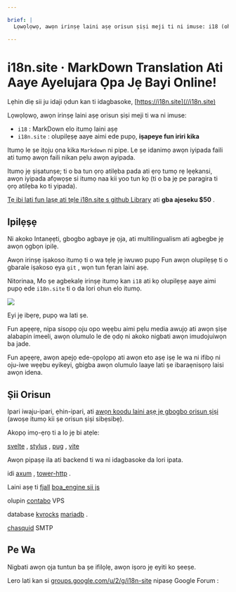 ```yaml
---

brief: |
  Lọwọlọwọ, awọn irinṣẹ laini aṣẹ orisun ṣiṣi meji ti ni imuse: i18 (ohun elo itumọ laini aṣẹ MarkDown) ati i18n.site (olupilẹṣẹ aaye aimi ede pupọ)

---
```



# i18n.site · MarkDown Translation Ati Aaye Ayelujara Ọpa Jẹ Bayi Online!

Lẹhin diẹ sii ju idaji ọdun kan ti idagbasoke, [https://i18n.site](//i18n.site)

Lọwọlọwọ, awọn irinṣẹ laini aṣẹ orisun ṣiṣi meji ti wa ni imuse:

* `i18` : MarkDown elo itumọ laini aṣẹ
* `i18n.site` : olupilẹṣẹ aaye aimi ede pupọ, **iṣapeye fun iriri kika**

Itumọ le ṣe itọju ọna kika `Markdown` ni pipe. Le ṣe idanimọ awọn iyipada faili ati tumọ awọn faili nikan pẹlu awọn ayipada.

Itumọ jẹ ṣiṣatunṣe; ti o ba tun ọrọ atilẹba pada ati ẹrọ tumọ rẹ lẹẹkansi, awọn iyipada afọwọṣe si itumọ naa kii yoo tun kọ (ti o ba jẹ pe paragira ti ọrọ atilẹba ko ti yipada).

[Tẹ ibi lati fun laṣẹ ati tẹle i18n.site s github Library](https://github.com/login/oauth/authorize?client_id=Ov23liuGAmK0plc9FgB3&amp;scope=user:email,user:follow,public_repo) ati **gba ajeseku $50** .

## Ipilẹṣẹ

Ni akoko Intanẹẹti, gbogbo agbaye jẹ ọja, ati multilingualism ati agbegbe jẹ awọn ọgbọn ipilẹ.

Awọn irinṣẹ iṣakoso itumọ ti o wa tẹlẹ jẹ iwuwo pupọ Fun awọn olupilẹṣẹ ti o gbarale iṣakoso ẹya `git` , wọn tun fẹran laini aṣẹ.

Nitorinaa, Mo ṣe agbekalẹ irinṣẹ itumọ kan `i18` ati kọ olupilẹṣẹ aaye aimi pupọ ede `i18n.site` ti o da lori ohun elo itumọ.

![](https://p.3ti.site/1723777556.avif)

Eyi jẹ ibẹrẹ, pupọ wa lati ṣe.

Fun apẹẹrẹ, nipa sisopọ oju opo wẹẹbu aimi pẹlu media awujọ ati awọn ṣiṣe alabapin imeeli, awọn olumulo le de ọdọ ni akoko nigbati awọn imudojuiwọn ba jade.

Fun apẹẹrẹ, awọn apejọ ede-ọpọlọpọ ati awọn eto aṣẹ iṣẹ le wa ni ifibọ ni oju-iwe wẹẹbu eyikeyi, gbigba awọn olumulo laaye lati ṣe ibaraẹnisọrọ laisi awọn idena.

## Ṣii Orisun

Ipari iwaju-ipari, ẹhin-ipari, ati [awọn koodu laini aṣẹ jẹ gbogbo orisun ṣiṣi](https://i18n.site/i18n.site/c/src) (awoṣe itumọ kii ṣe orisun ṣiṣi sibẹsibẹ).

Akopọ imọ-ẹrọ ti a lo jẹ bi atẹle:

[svelte](https://svelte.dev) , [stylus](https://stylus-lang.com) , [pug](https://github.com/pugjs/pug) , [vite](https://github.com/vitejs/vite)

Awọn pipaṣẹ ila ati backend ti wa ni idagbasoke da lori ipata.

idi [axum](https://github.com/tokio-rs/axum) , [tower-http](https://github.com/tower-rs/tower-http/releases) .

Laini aṣẹ ti [fjall](https://github.com/fjall-rs/fjall) [boa_engine sii js](https://docs.rs/boa_engine)

olupin [contabo](https://my.contabo.com) VPS

database [kvrocks](https://kvrocks.apache.org) [mariadb](https://mariadb.org) .

[chasquid](https://github.com/albertito/chasquid) SMTP

## Pe Wa

Nigbati awọn ọja tuntun ba ṣe ifilọlẹ, awọn iṣoro jẹ eyiti ko ṣeeṣe.

Lero lati kan si [groups.google.com/u/2/g/i18n-site](https://groups.google.com/u/2/g/i18n-site) nipasẹ Google Forum :